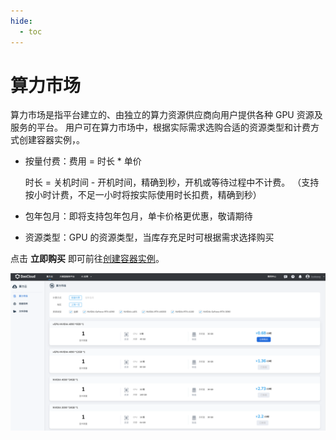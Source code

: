 ```yaml
---
hide:
  - toc
---
```


# 算力市场

算力市场是指平台建立的、由独立的算力资源供应商向用户提供各种 GPU 资源及服务的平台。
用户可在算力市场中，根据实际需求选购合适的资源类型和计费方式创建容器实例，。

- 按量付费：费用 = 时长 * 单价

    时长 = 关机时间 - 开机时间，精确到秒，开机或等待过程中不计费。
    （支持按小时计费，不足一小时将按实际使用时长扣费，精确到秒）

- 包年包月：即将支持包年包月，单卡价格更优惠，敬请期待
- 资源类型：GPU 的资源类型，当库存充足时可根据需求选择购买
  
点击 **立即购买** 即可前往[创建容器实例](instance.md)。

![算力市场](../zestu/images/gpumarket.PNG)
